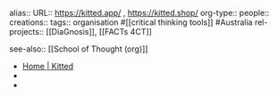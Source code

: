 alias::
URL:: https://kitted.app/ , https://kitted.shop/
org-type::
people::
creations::
tags:: organisation #[[critical thinking tools]] #Australia
rel-projects:: [[DiaGnosis]], [[FACTs 4CT]]

see-also:: [[School of Thought (org)]]


- [Home | Kitted](https://kitted.app/)
-
-
